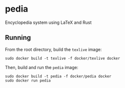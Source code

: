# pedia
Encyclopedia system using LaTeX and Rust

## Running
From the root directory, build the `texlive` image:
```
sudo docker build -t texlive -f docker/texlive docker
```
Then, build and run the `pedia` image:
```
sudo docker build -t pedia -f docker/pedia docker
sudo docker run pedia
```

